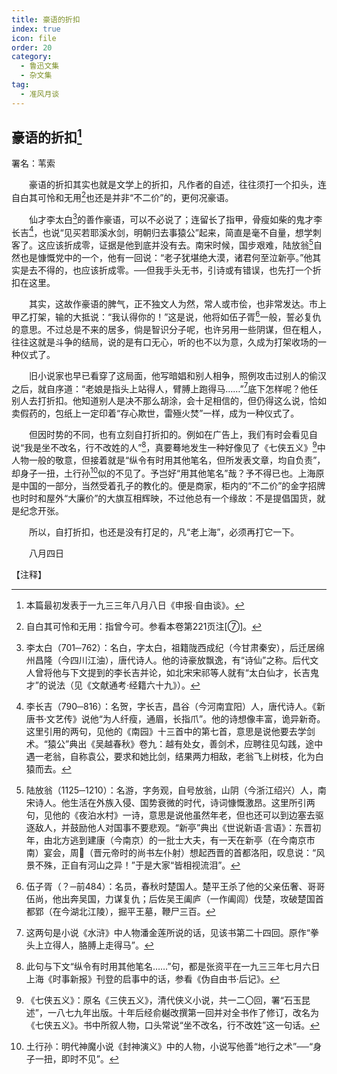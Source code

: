 ```yaml
---
title: 豪语的折扣
index: true
icon: file
order: 20
category:
  - 鲁迅文集
  - 杂文集
tag:  
  - 准风月谈
---
```


## 豪语的折扣[^①]

署名：苇索

　　豪语的折扣其实也就是文学上的折扣，凡作者的自述，往往须打一个扣头，连自白其可怜和无用[^②]也还是并非“不二价”的，更何况豪语。

　　仙才李太白[^③]的善作豪语，可以不必说了；连留长了指甲，骨瘦如柴的鬼才李长吉[^④]，也说“见买若耶溪水剑，明朝归去事猿公”起来，简直是毫不自量，想学刺客了。这应该折成零，证据是他到底并没有去。南宋时候，国步艰难，陆放翁[^⑤]自然也是慷慨党中的一个，他有一回说：“老子犹堪绝大漠，诸君何至泣新亭。”他其实是去不得的，也应该折成零。──但我手头无书，引诗或有错误，也先打一个折扣在这里。

　　其实，这故作豪语的脾气，正不独文人为然，常人或市侩，也非常发达。市上甲乙打架，输的大抵说：“我认得你的！”这是说，他将如伍子胥[^⑥]一般，誓必复仇的意思。不过总是不来的居多，倘是智识分子呢，也许另用一些阴谋，但在粗人，往往这就是斗争的结局，说的是有口无心，听的也不以为意，久成为打架收场的一种仪式了。

　　旧小说家也早已看穿了这局面，他写暗娼和别人相争，照例攻击过别人的偷汉之后，就自序道：“老娘是指头上站得人，臂膊上跑得马……”[^⑦]底下怎样呢？他任别人去打折扣。他知道别人是决不那么胡涂，会十足相信的，但仍得这么说，恰如卖假药的，包纸上一定印着“存心欺世，雷殛火焚”一样，成为一种仪式了。

　　但因时势的不同，也有立刻自打折扣的。例如在广告上，我们有时会看见自说“我是坐不改名，行不改姓的人”[^⑧]，真要蓦地发生一种好像见了《七侠五义》[^⑨]中人物一般的敬意，但接着就是“纵令有时用其他笔名，但所发表文章，均自负责”，却身子一扭，土行孙[^⑩]似的不见了。予岂好“用其他笔名”哉？予不得已也。上海原是中国的一部分，当然受着孔子的教化的。便是商家，柜内的“不二价”的金字招牌也时时和屋外“大廉价”的大旗互相辉映，不过他总有一个缘故：不是提倡国货，就是纪念开张。

　　所以，自打折扣，也还是没有打足的，凡“老上海”，必须再打它一下。

　　八月四日

【注释】

[^①]:本篇最初发表于一九三三年八月八日《申报·自由谈》。

[^②]:自白其可怜和无用：指曾今可。参看本卷第221页注[⑦]。

[^③]:李太白（701─762）：名白，字太白，祖籍陇西成纪（今甘肃秦安），后迁居绵州昌隆（今四川江油），唐代诗人。他的诗豪放飘逸，有“诗仙”之称。后代文人曾将他与下文提到的李长吉并论，如北宋宋祁等人就有“太白仙才，长吉鬼才”的说法（见《文献通考·经籍六十九》）。

[^④]:李长吉（790─816）：名贺，字长吉，昌谷（今河南宜阳）人，唐代诗人。《新唐书·文艺传》说他“为人纤瘦，通眉，长指爪”。他的诗想像丰富，诡异新奇。这里引用的两句，见他的《南园》十三首中的第七首，意思是说他要去学剑术。“猿公”典出《吴越春秋》卷九：越有处女，善剑术，应聘往见勾践，途中遇一老翁，自称袁公，要求和她比剑，结果两力相敌，老翁飞上树枝，化为白猿而去。

[^⑤]:陆放翁（1125─1210）：名游，字务观，自号放翁，山阴（今浙江绍兴）人，南宋诗人。他生活在外族入侵、国势衰微的时代，诗词慷慨激昂。这里所引两句，见他的《夜泊水村》一诗，意思是说他虽然年老，但也还可以到边塞去驱逐敌人，并鼓励他人对国事不要悲观。“新亭”典出《世说新语·言语》：东晋初年，由北方逃到建康（今南京）的一批士大夫，有一天在新亭（在今南京市南）宴会，周（晋元帝时的尚书左仆射）想起西晋的首都洛阳，叹息说：“风景不殊，正自有河山之异！”于是大家“皆相视流泪”。

[^⑥]:伍子胥（？─前484）：名员，春秋时楚国人。楚平王杀了他的父亲伍奢、哥哥伍尚，他出奔吴国，力谋复仇；后佐吴王阖庐（一作阖闾）伐楚，攻破楚国首都郢（在今湖北江陵），掘平王墓，鞭尸三百。

[^⑦]:这两句是小说《水浒》中人物潘金莲所说的话，见该书第二十四回。原作“拳头上立得人，胳膊上走得马”。

[^⑧]:此句与下文“纵令有时用其他笔名……”句，都是张资平在一九三三年七月六日上海《时事新报》刊登的启事中的话，参看《伪自由书·后记》。

[^⑨]:《七侠五义》：原名《三侠五义》，清代侠义小说，共一二〇回，署“石玉昆述”，一八七九年出版。十年后经俞樾改撰第一回并对全书作了修订，改名为《七侠五义》。书中所叙人物，口头常说“坐不改名，行不改姓”这一句话。

[^⑩]:土行孙：明代神魔小说《封神演义》中的人物，小说写他善“地行之术”──“身子一扭，即时不见”。
